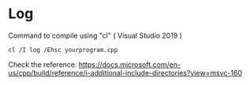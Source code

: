 # Log

Command to compile using "cl" ( Visual Studio 2019 )

```
cl /I log /Ehsc yourprogram.cpp
```

Check the reference: https://docs.microsoft.com/en-us/cpp/build/reference/i-additional-include-directories?view=msvc-160